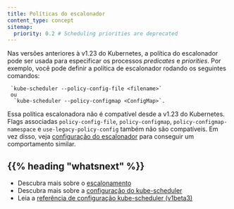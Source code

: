 ```yaml
---
title: Políticas do escalonador
content_type: concept
sitemap:
  priority: 0.2 # Scheduling priorities are deprecated
---
```


<!-- overview -->

Nas versões anteriores à v1.23 do Kubernetes, a política do escalonador pode ser usada para especificar os processos *predicates* e *priorities*. Por exemplo, você pode definir a política de escalonador rodando os seguintes comandos:
```
 `kube-scheduler --policy-config-file <filename>` 
 ou
  `kube-scheduler --policy-configmap <ConfigMap>`.
 ```

Essa política escalonadora não é compatível desde a v1.23 do Kubernetes. Flags associadas `policy-config-file`, `policy-configmap`, `policy-configmap-namespace` e `use-legacy-policy-config` também não são compatíveis. Em vez disso, veja [configuração do escalonador](/docs/reference/scheduling/config/) para conseguir um comportamento similar.

## {{% heading "whatsnext" %}}

* Descubra mais sobre o [escalonamento](/docs/concepts/scheduling-eviction/kube-scheduler/)
* Descubra mais sobre a [configuração do kube-scheduler](/docs/reference/scheduling/config/)
* Leia a [referência de configuração kube-scheduler (v1beta3)](/docs/reference/config-api/kube-scheduler-config.v1beta3/)